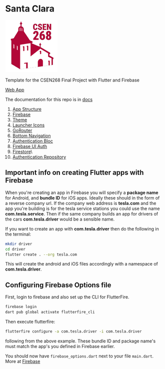 # Santa Clara

![Santa Clara](/ios/Runner/Assets.xcassets/AppIcon.appiconset/Icon-App-83.5x83.5@2x.png)

Template for the CSEN268 Final Project with Flutter and Firebase

[Web App](https://csen268-f24-g0.firebaseapp.com/images)

The documentation for this repo is in [docs](/docs)

1. [App Structure](/docs/AppStructure.md)
2. [Firebase](/docs/Firebase.md)
3. [Theme](/docs/Theme.md)
4. [Launcher Icons](/docs/LauncherIcons.md)
5. [GoRouter](/docs/Router.md)
6. [Bottom Navigation](/docs/BottomNavigation.md)
7. [Authentication Bloc](/docs/AuthenticationBloc.md)
8. [Firebase UI Auth](/docs/FirebaseUIAuth.md)
9. [Firestore](/docs/Firestore.md)\
10. [Authentication Repository](/docs/AuthenticationRepository.md)

## Important info on creating Flutter apps with Firebase

When you're creating an app in Firebase you will specify a **package name** for Android, and **bundle ID** for iOS apps. 
Ideally these should in the form of a reverse company url. If the company web address is **tesla.com** and the app you're building is for the tesla service stations you could use the name **com.tesla.service**. Then if the same company builds an app for drivers of the cars **com.tesla.driver** would be a sensible name. 

If you want to create an app with **com.tesla.driver** then do the following in the terminal:
```zsh
mkdir driver
cd driver
flutter create . --org tesla.com
```
This will create the android and iOS files accordingly with a namespace of **com.tesla.driver**. 

## Configuring Firebase Options file

First, login to firebase and also set up the CLI for FlutterFire.
```zsh
firebase login
dart pub global activate flutterfire_cli
```
Then execute flutterfire:
```zsh
flutterfire configure -a com.tesla.driver -i com.tesla.driver
```
following from the above example. These bundle ID and package name's must match the app's you defined in Firebase earlier.

You should now have `firebase_options.dart` next to your file `main.dart`. More at [Firebase](/docs/Firebase.md)






